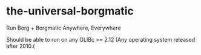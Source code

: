 # the-universal-borgmatic
Run Borg + Borgmatic Anywhere, Everywhere


Should be able to run on any GLIBc >= 2.12 (Any operating system released after 2010.(
